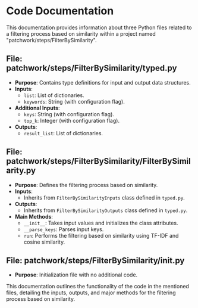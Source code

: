 # Code Documentation

This documentation provides information about three Python files related to a filtering process based on similarity within a project named "patchwork/steps/FilterBySimilarity".

## File: patchwork/steps/FilterBySimilarity/typed.py
- **Purpose**: Contains type definitions for input and output data structures.
- **Inputs**:
  - `list`: List of dictionaries.
  - `keywords`: String (with configuration flag).
- **Additional Inputs**:
  - `keys`: String (with configuration flag).
  - `top_k`: Integer (with configuration flag).
- **Outputs**:
  - `result_list`: List of dictionaries.

## File: patchwork/steps/FilterBySimilarity/FilterBySimilarity.py
- **Purpose**: Defines the filtering process based on similarity.
- **Inputs**:
  - Inherits from `FilterBySimilarityInputs` class defined in `typed.py`.
- **Outputs**:
  - Inherits from `FilterBySimilarityOutputs` class defined in `typed.py`.
- **Main Methods**:
  - `__init__`: Takes input values and initializes the class attributes.
  - `__parse_keys`: Parses input keys.
  - `run`: Performs the filtering based on similarity using TF-IDF and cosine similarity.

## File: patchwork/steps/FilterBySimilarity/__init__.py
- **Purpose**: Initialization file with no additional code.

This documentation outlines the functionality of the code in the mentioned files, detailing the inputs, outputs, and major methods for the filtering process based on similarity.